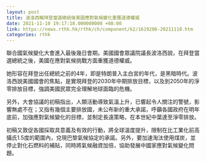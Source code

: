 ```yaml
---
layout: post
title: 波洛西稱拜登當選總統後美國應對氣候變化重獲道德權威
date: 2021-11-10 19:17:18.000000000 +08:00
link: https://news.rthk.hk/rthk/ch/component/k2/1619206-20211110.htm
categories: rthk
---
```


聯合國氣候變化大會進入最後幾日會期。美國國會眾議院議長波洛西說，在拜登當選總統之後，美國在應對氣候挑戰方面重獲道德權威。

她形容在拜登出任總統之前的4年，即是特朗普入主白宮的年代，是黑暗時代。波洛西說美國國會的焦點，是實現拜登的2030年中期排放目標，以及到2050年的淨零排放目標，強調美國民眾完全理解地球面臨的危機。

另外，大會協議的初稿指出，人類活動導致氣溫上升，已響起令人關注的警號，影響無處不在；又指有幾個主要排放國，未公布新的重大承諾，呼籲各國政府在明年底前，加強應對氣候變化的目標，並制定長遠策略，在本世紀中葉達至淨零排放。

初稿又敦促各國採取具意義及有效的行動，將全球溫度提升，限制在比工業化前高攝氏1.5度的範圍內，兌現巴黎氣候協定的承諾。另外，要加速淘汰使用煤炭，並停止對化石燃料的補貼，同時將氣候融資加倍，協助發展中國家應對氣候變化問題。

